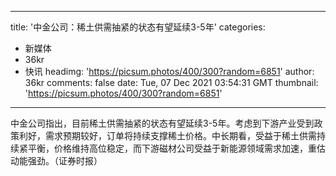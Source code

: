 
---
title: '中金公司：稀土供需抽紧的状态有望延续3-5年'
categories: 
 - 新媒体
 - 36kr
 - 快讯
headimg: 'https://picsum.photos/400/300?random=6851'
author: 36kr
comments: false
date: Tue, 07 Dec 2021 03:54:31 GMT
thumbnail: 'https://picsum.photos/400/300?random=6851'
---

<div>   
中金公司指出，目前稀土供需抽紧的状态有望延续3-5年。考虑到下游产业受到政策利好，需求预期较好，订单将持续支撑稀土价格。中长期看，受益于稀土供需持续紧平衡，价格维持高位稳定，而下游磁材公司受益于新能源领域需求加速，重估动能强劲。（证券时报）  
</div>
            